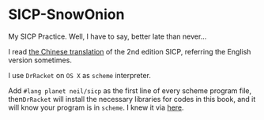# SICP-SnowOnion
My SICP Practice. Well, I have to say, better late than never...

I read [the Chinese translation](http://book.douban.com/subject/1148282/) of the 2nd edition SICP, referring the English version sometimes.

I use ```DrRacket``` on ```OS X``` as ```scheme``` interpreter.

Add ```#lang planet neil/sicp``` as the first line of every scheme program file, then```DrRacket``` will install the necessary libraries for codes in this book, and it will know your program is in ```scheme```. I knew it via [here](http://note.zqguo.com/archives/416).

